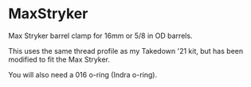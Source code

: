 # MaxStryker
Max Stryker barrel clamp for 16mm or 5/8 in OD barrels. 

This uses the same thread profile as my Takedown '21 kit, but has been modified to fit the Max Stryker. 

You will also need a 016 o-ring (Indra o-ring). 
